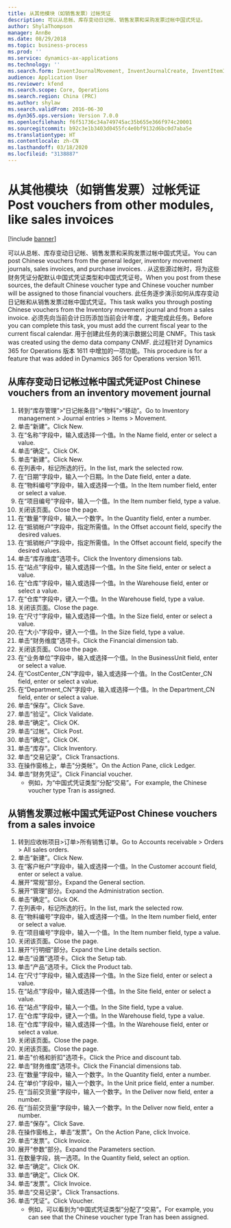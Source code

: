 ```yaml
---
title: 从其他模块（如销售发票）过帐凭证
description: 可以从总帐、库存变动日记帐、销售发票和采购发票过帐中国式凭证。
author: ShylaThompson
manager: AnnBe
ms.date: 08/29/2018
ms.topic: business-process
ms.prod: ''
ms.service: dynamics-ax-applications
ms.technology: ''
ms.search.form: InventJournalMovement, InventJournalCreate, InventItemIdLookupSimple, InventLocationIdLookup, InventProductDimensionLookup, DimensionLookup, InventTrans, SalesTableListPage, SalesCreateOrder, SalesTable, SalesEditLines,  CustInvoiceJournal, CustTrans
audience: Application User
ms.reviewer: kfend
ms.search.scope: Core, Operations
ms.search.region: China (PRC)
ms.author: shylaw
ms.search.validFrom: 2016-06-30
ms.dyn365.ops.version: Version 7.0.0
ms.openlocfilehash: f6f51736c34a749745ac35b655e366f974c20001
ms.sourcegitcommit: b92c3e1b3403d0455fc4e0bf9132d6bc0d7aba5e
ms.translationtype: HT
ms.contentlocale: zh-CN
ms.lasthandoff: 03/18/2020
ms.locfileid: "3138887"
---
```

# <a name="post-vouchers-from-other-modules-like-sales-invoices"></a><span data-ttu-id="9d196-103">从其他模块（如销售发票）过帐凭证</span><span class="sxs-lookup"><span data-stu-id="9d196-103">Post vouchers from other modules, like sales invoices</span></span>

[!include [banner](../../includes/banner.md)]

<span data-ttu-id="9d196-104">可以从总帐、库存变动日记帐、销售发票和采购发票过帐中国式凭证。</span><span class="sxs-lookup"><span data-stu-id="9d196-104">You can post Chinese vouchers from the general ledger, inventory movement journals, sales invoices, and purchase invoices.</span></span> <span data-ttu-id="9d196-105">. 从这些源过帐时，将为这些财务凭证分配默认中国式凭证类型和中国式凭证号。</span><span class="sxs-lookup"><span data-stu-id="9d196-105">When you post from these sources, the default Chinese voucher type and Chinese voucher number will be assigned to those financial vouchers.</span></span>
<span data-ttu-id="9d196-106">此任务逐步演示如何从库存变动日记帐和从销售发票过帐中国式凭证。</span><span class="sxs-lookup"><span data-stu-id="9d196-106">This task walks you through posting Chinese vouchers from the Inventory movement journal and from a sales invoice.</span></span>
<span data-ttu-id="9d196-107">必须先向当前会计日历添加当前会计年度，才能完成此任务。</span><span class="sxs-lookup"><span data-stu-id="9d196-107">Before you can complete this task, you must add the current fiscal year to the current fiscal calendar.</span></span> <span data-ttu-id="9d196-108">用于创建此任务的演示数据公司是 CNMF。</span><span class="sxs-lookup"><span data-stu-id="9d196-108">This task was created using the demo data company CNMF.</span></span> <span data-ttu-id="9d196-109">此过程针对 Dynamics 365 for Operations 版本 1611 中增加的一项功能。</span><span class="sxs-lookup"><span data-stu-id="9d196-109">This procedure is for a feature that was added in Dynamics 365 for Operations version 1611.</span></span>


## <a name="post-chinese-vouchers-from-an-inventory-movement-journal"></a><span data-ttu-id="9d196-110">从库存变动日记帐过帐中国式凭证</span><span class="sxs-lookup"><span data-stu-id="9d196-110">Post Chinese vouchers from an inventory movement journal</span></span>
1. <span data-ttu-id="9d196-111">转到“库存管理”>“日记帐条目”>“物料”>“移动”。</span><span class="sxs-lookup"><span data-stu-id="9d196-111">Go to Inventory management > Journal entries > Items > Movement.</span></span>
2. <span data-ttu-id="9d196-112">单击“新建”。</span><span class="sxs-lookup"><span data-stu-id="9d196-112">Click New.</span></span>
3. <span data-ttu-id="9d196-113">在“名称”字段中，输入或选择一个值。</span><span class="sxs-lookup"><span data-stu-id="9d196-113">In the Name field, enter or select a value.</span></span>
4. <span data-ttu-id="9d196-114">单击“确定”。</span><span class="sxs-lookup"><span data-stu-id="9d196-114">Click OK.</span></span>
5. <span data-ttu-id="9d196-115">单击“新建”。</span><span class="sxs-lookup"><span data-stu-id="9d196-115">Click New.</span></span>
6. <span data-ttu-id="9d196-116">在列表中，标记所选的行。</span><span class="sxs-lookup"><span data-stu-id="9d196-116">In the list, mark the selected row.</span></span>
7. <span data-ttu-id="9d196-117">在“日期”字段中，输入一个日期。</span><span class="sxs-lookup"><span data-stu-id="9d196-117">In the Date field, enter a date.</span></span>
8. <span data-ttu-id="9d196-118">在“物料编号”字段中，输入或选择一个值。</span><span class="sxs-lookup"><span data-stu-id="9d196-118">In the Item number field, enter or select a value.</span></span>
9. <span data-ttu-id="9d196-119">在“项目编号”字段中，输入一个值。</span><span class="sxs-lookup"><span data-stu-id="9d196-119">In the Item number field, type a value.</span></span>
10. <span data-ttu-id="9d196-120">关闭该页面。</span><span class="sxs-lookup"><span data-stu-id="9d196-120">Close the page.</span></span>
11. <span data-ttu-id="9d196-121">在“数量”字段中，输入一个数字。</span><span class="sxs-lookup"><span data-stu-id="9d196-121">In the Quantity field, enter a number.</span></span>
12. <span data-ttu-id="9d196-122">在“抵销帐户”字段中，指定所需值。</span><span class="sxs-lookup"><span data-stu-id="9d196-122">In the Offset account field, specify the desired values.</span></span>
13. <span data-ttu-id="9d196-123">在“抵销帐户”字段中，指定所需值。</span><span class="sxs-lookup"><span data-stu-id="9d196-123">In the Offset account field, specify the desired values.</span></span>
14. <span data-ttu-id="9d196-124">单击“库存维度”选项卡。</span><span class="sxs-lookup"><span data-stu-id="9d196-124">Click the Inventory dimensions tab.</span></span>
15. <span data-ttu-id="9d196-125">在“站点”字段中，输入或选择一个值。</span><span class="sxs-lookup"><span data-stu-id="9d196-125">In the Site field, enter or select a value.</span></span>
16. <span data-ttu-id="9d196-126">在“仓库”字段中，输入或选择一个值。</span><span class="sxs-lookup"><span data-stu-id="9d196-126">In the Warehouse field, enter or select a value.</span></span>
17. <span data-ttu-id="9d196-127">在“仓库”字段中，键入一个值。</span><span class="sxs-lookup"><span data-stu-id="9d196-127">In the Warehouse field, type a value.</span></span>
18. <span data-ttu-id="9d196-128">关闭该页面。</span><span class="sxs-lookup"><span data-stu-id="9d196-128">Close the page.</span></span>
19. <span data-ttu-id="9d196-129">在“尺寸”字段中，输入或选择一个值。</span><span class="sxs-lookup"><span data-stu-id="9d196-129">In the Size field, enter or select a value.</span></span>
20. <span data-ttu-id="9d196-130">在“大小”字段中，键入一个值。</span><span class="sxs-lookup"><span data-stu-id="9d196-130">In the Size field, type a value.</span></span>
21. <span data-ttu-id="9d196-131">单击“财务维度”选项卡。</span><span class="sxs-lookup"><span data-stu-id="9d196-131">Click the Financial dimension tab.</span></span>
22. <span data-ttu-id="9d196-132">关闭该页面。</span><span class="sxs-lookup"><span data-stu-id="9d196-132">Close the page.</span></span>
23. <span data-ttu-id="9d196-133">在“业务单位”字段中，输入或选择一个值。</span><span class="sxs-lookup"><span data-stu-id="9d196-133">In the BusinessUnit field, enter or select a value.</span></span>
24. <span data-ttu-id="9d196-134">在“CostCenter_CN”字段中，输入或选择一个值。</span><span class="sxs-lookup"><span data-stu-id="9d196-134">In the CostCenter_CN field, enter or select a value.</span></span>
25. <span data-ttu-id="9d196-135">在“Department_CN”字段中，输入或选择一个值。</span><span class="sxs-lookup"><span data-stu-id="9d196-135">In the Department_CN field, enter or select a value.</span></span>
26. <span data-ttu-id="9d196-136">单击“保存”。</span><span class="sxs-lookup"><span data-stu-id="9d196-136">Click Save.</span></span>
27. <span data-ttu-id="9d196-137">单击“验证”。</span><span class="sxs-lookup"><span data-stu-id="9d196-137">Click Validate.</span></span>
28. <span data-ttu-id="9d196-138">单击“确定”。</span><span class="sxs-lookup"><span data-stu-id="9d196-138">Click OK.</span></span>
29. <span data-ttu-id="9d196-139">单击“过帐”。</span><span class="sxs-lookup"><span data-stu-id="9d196-139">Click Post.</span></span>
30. <span data-ttu-id="9d196-140">单击“确定”。</span><span class="sxs-lookup"><span data-stu-id="9d196-140">Click OK.</span></span>
31. <span data-ttu-id="9d196-141">单击“库存”。</span><span class="sxs-lookup"><span data-stu-id="9d196-141">Click Inventory.</span></span>
32. <span data-ttu-id="9d196-142">单击“交易记录”。</span><span class="sxs-lookup"><span data-stu-id="9d196-142">Click Transactions.</span></span>
33. <span data-ttu-id="9d196-143">在操作窗格上，单击"分类帐"。</span><span class="sxs-lookup"><span data-stu-id="9d196-143">On the Action Pane, click Ledger.</span></span>
34. <span data-ttu-id="9d196-144">单击“财务凭证”。</span><span class="sxs-lookup"><span data-stu-id="9d196-144">Click Financial voucher.</span></span>
    * <span data-ttu-id="9d196-145">例如，为“中国式凭证类型”分配“交易”。</span><span class="sxs-lookup"><span data-stu-id="9d196-145">For example, the Chinese voucher type Tran is assigned.</span></span>  

## <a name="post-chinese-vouchers-from-a-sales-invoice"></a><span data-ttu-id="9d196-146">从销售发票过帐中国式凭证</span><span class="sxs-lookup"><span data-stu-id="9d196-146">Post Chinese vouchers from a sales invoice</span></span>
1. <span data-ttu-id="9d196-147">转到应收帐项目>订单>所有销售订单。</span><span class="sxs-lookup"><span data-stu-id="9d196-147">Go to Accounts receivable > Orders > All sales orders.</span></span>
2. <span data-ttu-id="9d196-148">单击“新建”。</span><span class="sxs-lookup"><span data-stu-id="9d196-148">Click New.</span></span>
3. <span data-ttu-id="9d196-149">在“客户帐户”字段中，输入或选择一个值。</span><span class="sxs-lookup"><span data-stu-id="9d196-149">In the Customer account field, enter or select a value.</span></span>
4. <span data-ttu-id="9d196-150">展开“常规”部分。</span><span class="sxs-lookup"><span data-stu-id="9d196-150">Expand the General section.</span></span>
5. <span data-ttu-id="9d196-151">展开“管理”部分。</span><span class="sxs-lookup"><span data-stu-id="9d196-151">Expand the Administration section.</span></span>
6. <span data-ttu-id="9d196-152">单击“确定”。</span><span class="sxs-lookup"><span data-stu-id="9d196-152">Click OK.</span></span>
7. <span data-ttu-id="9d196-153">在列表中，标记所选的行。</span><span class="sxs-lookup"><span data-stu-id="9d196-153">In the list, mark the selected row.</span></span>
8. <span data-ttu-id="9d196-154">在“物料编号”字段中，输入或选择一个值。</span><span class="sxs-lookup"><span data-stu-id="9d196-154">In the Item number field, enter or select a value.</span></span>
9. <span data-ttu-id="9d196-155">在“项目编号”字段中，输入一个值。</span><span class="sxs-lookup"><span data-stu-id="9d196-155">In the Item number field, type a value.</span></span>
10. <span data-ttu-id="9d196-156">关闭该页面。</span><span class="sxs-lookup"><span data-stu-id="9d196-156">Close the page.</span></span>
11. <span data-ttu-id="9d196-157">展开“行明细”部分。</span><span class="sxs-lookup"><span data-stu-id="9d196-157">Expand the Line details section.</span></span>
12. <span data-ttu-id="9d196-158">单击“设置”选项卡。</span><span class="sxs-lookup"><span data-stu-id="9d196-158">Click the Setup tab.</span></span>
13. <span data-ttu-id="9d196-159">单击“产品”选项卡。</span><span class="sxs-lookup"><span data-stu-id="9d196-159">Click the Product tab.</span></span>
14. <span data-ttu-id="9d196-160">在“尺寸”字段中，输入或选择一个值。</span><span class="sxs-lookup"><span data-stu-id="9d196-160">In the Size field, enter or select a value.</span></span>
15. <span data-ttu-id="9d196-161">在“站点”字段中，输入或选择一个值。</span><span class="sxs-lookup"><span data-stu-id="9d196-161">In the Site field, enter or select a value.</span></span>
16. <span data-ttu-id="9d196-162">在“站点”字段中，输入一个值。</span><span class="sxs-lookup"><span data-stu-id="9d196-162">In the Site field, type a value.</span></span>
17. <span data-ttu-id="9d196-163">在“仓库”字段中，键入一个值。</span><span class="sxs-lookup"><span data-stu-id="9d196-163">In the Warehouse field, type a value.</span></span>
18. <span data-ttu-id="9d196-164">在“仓库”字段中，输入或选择一个值。</span><span class="sxs-lookup"><span data-stu-id="9d196-164">In the Warehouse field, enter or select a value.</span></span>
19. <span data-ttu-id="9d196-165">关闭该页面。</span><span class="sxs-lookup"><span data-stu-id="9d196-165">Close the page.</span></span>
20. <span data-ttu-id="9d196-166">关闭该页面。</span><span class="sxs-lookup"><span data-stu-id="9d196-166">Close the page.</span></span>
21. <span data-ttu-id="9d196-167">单击"价格和折扣"选项卡。</span><span class="sxs-lookup"><span data-stu-id="9d196-167">Click the Price and discount tab.</span></span>
22. <span data-ttu-id="9d196-168">单击“财务维度”选项卡。</span><span class="sxs-lookup"><span data-stu-id="9d196-168">Click the Financial dimensions tab.</span></span>
23. <span data-ttu-id="9d196-169">在“数量”字段中，输入一个数字。</span><span class="sxs-lookup"><span data-stu-id="9d196-169">In the Quantity field, enter a number.</span></span>
24. <span data-ttu-id="9d196-170">在“单价”字段中，输入一个数字。</span><span class="sxs-lookup"><span data-stu-id="9d196-170">In the Unit price field, enter a number.</span></span>
25. <span data-ttu-id="9d196-171">在“当前交货量”字段中，输入一个数字。</span><span class="sxs-lookup"><span data-stu-id="9d196-171">In the Deliver now field, enter a number.</span></span>
26. <span data-ttu-id="9d196-172">在“当前交货量”字段中，输入一个数字。</span><span class="sxs-lookup"><span data-stu-id="9d196-172">In the Deliver now field, enter a number.</span></span>
27. <span data-ttu-id="9d196-173">单击“保存”。</span><span class="sxs-lookup"><span data-stu-id="9d196-173">Click Save.</span></span>
28. <span data-ttu-id="9d196-174">在操作窗格上，单击“发票”。</span><span class="sxs-lookup"><span data-stu-id="9d196-174">On the Action Pane, click Invoice.</span></span>
29. <span data-ttu-id="9d196-175">单击“发票”。</span><span class="sxs-lookup"><span data-stu-id="9d196-175">Click Invoice.</span></span>
30. <span data-ttu-id="9d196-176">展开“参数”部分。</span><span class="sxs-lookup"><span data-stu-id="9d196-176">Expand the Parameters section.</span></span>
31. <span data-ttu-id="9d196-177">在数量字段，挑一选项。</span><span class="sxs-lookup"><span data-stu-id="9d196-177">In the Quantity field, select an option.</span></span>
32. <span data-ttu-id="9d196-178">单击“确定”。</span><span class="sxs-lookup"><span data-stu-id="9d196-178">Click OK.</span></span>
33. <span data-ttu-id="9d196-179">单击“确定”。</span><span class="sxs-lookup"><span data-stu-id="9d196-179">Click OK.</span></span>
34. <span data-ttu-id="9d196-180">单击“发票”。</span><span class="sxs-lookup"><span data-stu-id="9d196-180">Click Invoice.</span></span>
35. <span data-ttu-id="9d196-181">单击“交易记录”。</span><span class="sxs-lookup"><span data-stu-id="9d196-181">Click Transactions.</span></span>
36. <span data-ttu-id="9d196-182">单击“凭证”。</span><span class="sxs-lookup"><span data-stu-id="9d196-182">Click Voucher.</span></span>
    * <span data-ttu-id="9d196-183">例如，可以看到为“中国式凭证类型”分配了“交易”。</span><span class="sxs-lookup"><span data-stu-id="9d196-183">For example, you can see that the Chinese voucher type Tran has been assigned.</span></span>  

